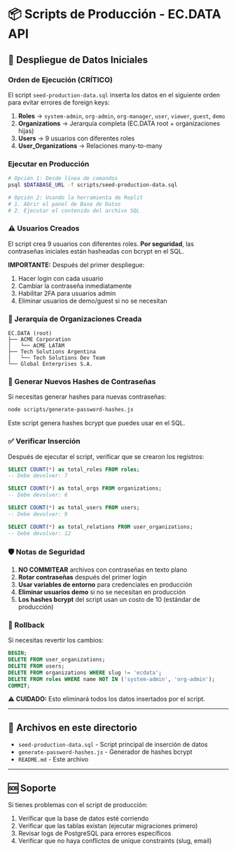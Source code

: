 # 📦 Scripts de Producción - EC.DATA API

## 🚀 Despliegue de Datos Iniciales

### Orden de Ejecución (CRÍTICO)

El script `seed-production-data.sql` inserta los datos en el siguiente orden para evitar errores de foreign keys:

1. **Roles** → `system-admin`, `org-admin`, `org-manager`, `user`, `viewer`, `guest`, `demo`
2. **Organizations** → Jerarquía completa (EC.DATA root + organizaciones hijas)
3. **Users** → 9 usuarios con diferentes roles
4. **User_Organizations** → Relaciones many-to-many

### Ejecutar en Producción

```bash
# Opción 1: Desde línea de comandos
psql $DATABASE_URL -f scripts/seed-production-data.sql

# Opción 2: Usando la herramienta de Replit
# 1. Abrir el panel de Base de Datos
# 2. Ejecutar el contenido del archivo SQL
```

### ⚠️ Usuarios Creados

El script crea 9 usuarios con diferentes roles. **Por seguridad**, las contraseñas iniciales están hasheadas con bcrypt en el SQL.

**IMPORTANTE:** Después del primer despliegue:
1. Hacer login con cada usuario
2. Cambiar la contraseña inmediatamente
3. Habilitar 2FA para usuarios admin
4. Eliminar usuarios de demo/guest si no se necesitan

### 🏢 Jerarquía de Organizaciones Creada

```
EC.DATA (root)
├── ACME Corporation
│   └── ACME LATAM
├── Tech Solutions Argentina
│   └── Tech Solutions Dev Team
└── Global Enterprises S.A.
```

### 🔐 Generar Nuevos Hashes de Contraseñas

Si necesitas generar hashes para nuevas contraseñas:

```bash
node scripts/generate-password-hashes.js
```

Este script genera hashes bcrypt que puedes usar en el SQL.

### ✅ Verificar Inserción

Después de ejecutar el script, verificar que se crearon los registros:

```sql
SELECT COUNT(*) as total_roles FROM roles;
-- Debe devolver: 7

SELECT COUNT(*) as total_orgs FROM organizations;
-- Debe devolver: 6

SELECT COUNT(*) as total_users FROM users;
-- Debe devolver: 9

SELECT COUNT(*) as total_relations FROM user_organizations;
-- Debe devolver: 12
```

### 🛡️ Notas de Seguridad

1. **NO COMMITEAR** archivos con contraseñas en texto plano
2. **Rotar contraseñas** después del primer login
3. **Usar variables de entorno** para credenciales en producción
4. **Eliminar usuarios demo** si no se necesitan en producción
5. **Los hashes bcrypt** del script usan un costo de 10 (estándar de producción)

### 🔄 Rollback

Si necesitas revertir los cambios:

```sql
BEGIN;
DELETE FROM user_organizations;
DELETE FROM users;
DELETE FROM organizations WHERE slug != 'ecdata';
DELETE FROM roles WHERE name NOT IN ('system-admin', 'org-admin');
COMMIT;
```

⚠️ **CUIDADO:** Esto eliminará todos los datos insertados por el script.

---

## 📝 Archivos en este directorio

- `seed-production-data.sql` - Script principal de inserción de datos
- `generate-password-hashes.js` - Generador de hashes bcrypt
- `README.md` - Este archivo

---

## 🆘 Soporte

Si tienes problemas con el script de producción:

1. Verificar que la base de datos esté corriendo
2. Verificar que las tablas existan (ejecutar migraciones primero)
3. Revisar logs de PostgreSQL para errores específicos
4. Verificar que no haya conflictos de unique constraints (slug, email)
